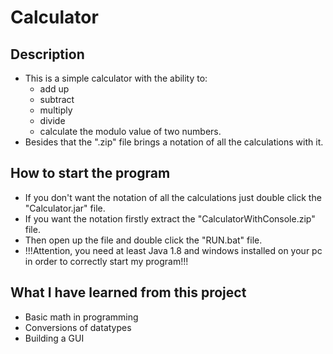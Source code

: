 # Calculator

## Description

- This is a simple calculator with the ability to:
    - add up
    - subtract
    - multiply
    - divide
    - calculate the modulo value of two numbers.    
- Besides that the ".zip" file brings a notation of all the calculations with it. 

## How to start the program

- If you don't want the notation of all the calculations just double click the "Calculator.jar" file.
- If you want the notation firstly extract the "CalculatorWithConsole.zip" file.
- Then open up the file and double click the "RUN.bat" file.
- !!!Attention, you need at least Java 1.8 and windows installed on your pc in order to correctly start my program!!!

## What I have learned from this project

- Basic math in programming
- Conversions of datatypes
- Building a GUI

